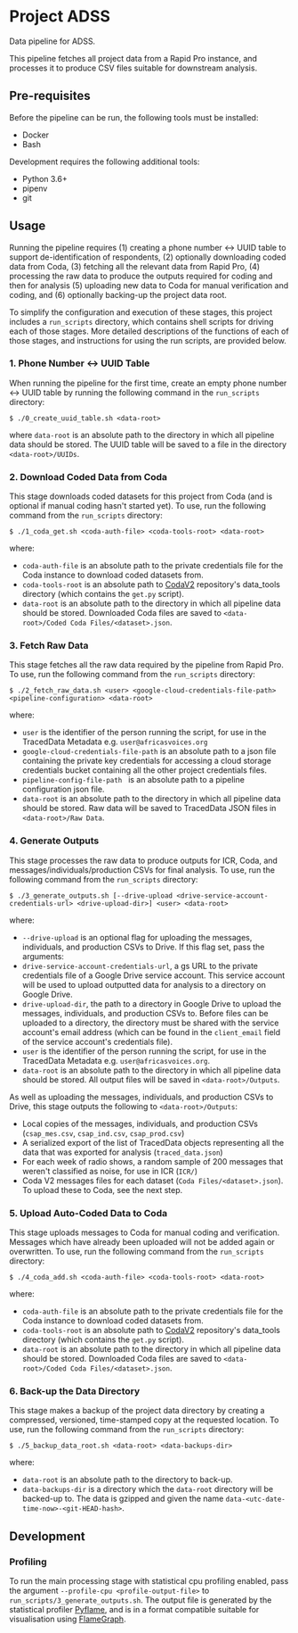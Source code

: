 # Project ADSS
Data pipeline for ADSS.

This pipeline fetches all project data from a Rapid Pro instance, and processes it to produce CSV files suitable
for downstream analysis.

## Pre-requisites
Before the pipeline can be run, the following tools must be installed:
 - Docker
 - Bash
 
Development requires the following additional tools:
 - Python 3.6+
 - pipenv
 - git

## Usage
Running the pipeline requires 
(1) creating a phone number <-> UUID table to support de-identification of respondents, 
(2) optionally downloading coded data from Coda, 
(3) fetching all the relevant data from Rapid Pro, 
(4) processing the raw data to produce the outputs required for coding and then for analysis
(5) uploading new data to Coda for manual verification and coding, and
(6) optionally backing-up the project data root.

To simplify the configuration and execution of these stages, this project includes a `run_scripts`
directory, which contains shell scripts for driving each of those stages. 
More detailed descriptions of the functions of each of those stages, and instructions for using
the run scripts, are provided below. 

### 1. Phone Number <-> UUID Table
When running the pipeline for the first time, create an empty phone number <-> UUID table by running the following 
command in the `run_scripts` directory:

```
$ ./0_create_uuid_table.sh <data-root> 
```

where `data-root` is an absolute path to the directory in which all pipeline data should be stored. 
The UUID table will be saved to a file in the directory `<data-root>/UUIDs`.

### 2. Download Coded Data from Coda
This stage downloads coded datasets for this project from Coda (and is optional if manual coding hasn't started yet).
To use, run the following command from the `run_scripts` directory: 

```
$ ./1_coda_get.sh <coda-auth-file> <coda-tools-root> <data-root>
```

where:
- `coda-auth-file` is an absolute path to the private credentials file for the Coda instance to download coded datasets from.
- `coda-tools-root` is an absolute path to [CodaV2](https://github.com/AfricasVoices/CodaV2) repository's 
  data_tools directory (which contains the `get.py` script).
- `data-root` is an absolute path to the directory in which all pipeline data should be stored.
  Downloaded Coda files are saved to `<data-root>/Coded Coda Files/<dataset>.json`.

### 3. Fetch Raw Data
This stage fetches all the raw data required by the pipeline from Rapid Pro.
To use, run the following command from the `run_scripts` directory:

```
$ ./2_fetch_raw_data.sh <user> <google-cloud-credentials-file-path> <pipeline-configuration> <data-root>
```

where:
- `user` is the identifier of the person running the script, for use in the TracedData Metadata 
   e.g. `user@africasvoices.org` 
- `google-cloud-credentials-file-path` is an absolute path to a json file containing the private key credentials
  for accessing a cloud storage credentials bucket containing all the other project credentials files.
- `pipeline-config-file-path ` is an absolute path to a pipeline configuration json file.
 - `data-root` is an absolute path to the directory in which all pipeline data should be stored.
   Raw data will be saved to TracedData JSON files in `<data-root>/Raw Data`.

### 4. Generate Outputs
This stage processes the raw data to produce outputs for ICR, Coda, and messages/individuals/production
CSVs for final analysis.
To use, run the following command from the `run_scripts` directory:

```
$ ./3_generate_outputs.sh [--drive-upload <drive-service-account-credentials-url> <drive-upload-dir>] <user> <data-root>
```

where:
 - `--drive-upload` is an optional flag for uploading the messages, individuals, and production CSVs to Drive.
   If this flag set, pass the arguments:
  - `drive-service-account-credentials-url`, a gs URL to the private credentials file of a Google Drive service account.
    This service account will be used to upload outputted data for analysis to a directory on Google Drive.
  - `drive-upload-dir`, the path to a directory in Google Drive to upload the messages, individuals, and production 
    CSVs to. Before files can be uploaded to a directory, the directory must be shared with the service account's 
    email address (which can be found in the `client_email` field of the service account's credentials file).
 - `user` is the identifier of the person running the script, for use in the TracedData Metadata 
   e.g. `user@africasvoices.org`.
 - `data-root` is an absolute path to the directory in which all pipeline data should be stored.
   All output files will be saved in `<data-root>/Outputs`.
   
As well as uploading the messages, individuals, and production CSVs to Drive, this stage outputs the following to
`<data-root>/Outputs`:
 - Local copies of the messages, individuals, and production CSVs (`csap_mes.csv`, `csap_ind.csv`, `csap_prod.csv`)
 - A serialized export of the list of TracedData objects representing all the data that was exported for analysis 
   (`traced_data.json`)
 - For each week of radio shows, a random sample of 200 messages that weren't classified as noise, for use in ICR (`ICR/`)
 - Coda V2 messages files for each dataset (`Coda Files/<dataset>.json`). To upload these to Coda, see the next step.

### 5. Upload Auto-Coded Data to Coda
This stage uploads messages to Coda for manual coding and verification.
Messages which have already been uploaded will not be added again or overwritten.
To use, run the following command from the `run_scripts` directory:

```
$ ./4_coda_add.sh <coda-auth-file> <coda-tools-root> <data-root>
```

where:
- `coda-auth-file` is an absolute path to the private credentials file for the Coda instance to download coded datasets from.
- `coda-tools-root` is an absolute path to [CodaV2](https://github.com/AfricasVoices/CodaV2) repository's 
  data_tools directory (which contains the `get.py` script).
- `data-root` is an absolute path to the directory in which all pipeline data should be stored.
  Downloaded Coda files are saved to `<data-root>/Coded Coda Files/<dataset>.json`.

### 6. Back-up the Data Directory
This stage makes a backup of the project data directory by creating a compressed, versioned, time-stamped copy at the
requested location.
To use, run the following command from the `run_scripts` directory:

```
$ ./5_backup_data_root.sh <data-root> <data-backups-dir>
```

where:
- `data-root` is an absolute path to the directory to back-up.
- `data-backups-dir` is a directory which the `data-root` directory will be backed-up to.
  The data is gzipped and given the name `data-<utc-date-time-now>-<git-HEAD-hash>`.


## Development

### Profiling
To run the main processing stage with statistical cpu profiling enabled, pass the argument 
`--profile-cpu <profile-output-file>` to `run_scripts/3_generate_outputs.sh`.
The output file is generated by the statistical profiler [Pyflame](https://github.com/uber/pyflame), and is in a 
format compatible suitable for visualisation using [FlameGraph](https://github.com/brendangregg/FlameGraph).
